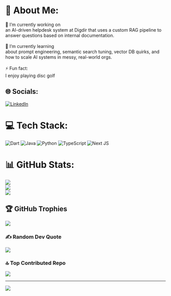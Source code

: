 # 💫 About Me:
🔭 I’m currently working on<br>an AI-driven helpdesk system at Digdir that uses a custom RAG pipeline to answer questions based on internal documentation.<br><br>
🌱 I’m currently learning<br>about prompt engineering, semantic search tuning, vector DB quirks, and how to scale AI systems in messy, real-world orgs.<br><br>
⚡ Fun fact:<br>I enjoy playing disc golf


## 🌐 Socials:
[![LinkedIn](https://img.shields.io/badge/LinkedIn-%230077B5.svg?logo=linkedin&logoColor=white)](https://linkedin.com/in/vegard-aa-albretsen) 

# 💻 Tech Stack:
![Dart](https://img.shields.io/badge/dart-%230175C2.svg?style=for-the-badge&logo=dart&logoColor=white) ![Java](https://img.shields.io/badge/java-%23ED8B00.svg?style=for-the-badge&logo=openjdk&logoColor=white) ![Python](https://img.shields.io/badge/python-3670A0?style=for-the-badge&logo=python&logoColor=ffdd54) ![TypeScript](https://img.shields.io/badge/typescript-%23007ACC.svg?style=for-the-badge&logo=typescript&logoColor=white) ![Next JS](https://img.shields.io/badge/Next-black?style=for-the-badge&logo=next.js&logoColor=white)
# 📊 GitHub Stats:
![](https://github-readme-stats.vercel.app/api?username=vegardaaalbretsen&theme=dark&hide_border=false&include_all_commits=true&count_private=true)<br/>
![](https://nirzak-streak-stats.vercel.app/?user=vegardaaalbretsen&theme=dark&hide_border=false)<br/>
![](https://github-readme-stats.vercel.app/api/top-langs/?username=vegardaaalbretsen&theme=dark&hide_border=false&include_all_commits=true&count_private=true&layout=compact)

## 🏆 GitHub Trophies
![](https://github-profile-trophy.vercel.app/?username=vegardaaalbretsen&theme=gruvbox&no-frame=false&no-bg=false&margin-w=4)

### ✍️ Random Dev Quote
![](https://quotes-github-readme.vercel.app/api?type=horizontal&theme=tokyonight)

### 🔝 Top Contributed Repo
![](https://github-contributor-stats.vercel.app/api?username=vegardaaalbretsen&limit=5&theme=dark&combine_all_yearly_contributions=true)

---
[![](https://visitcount.itsvg.in/api?id=vegardaaalbretsen&icon=7&color=1)](https://visitcount.itsvg.in)

<!-- Proudly created with GPRM ( https://gprm.itsvg.in ) -->
